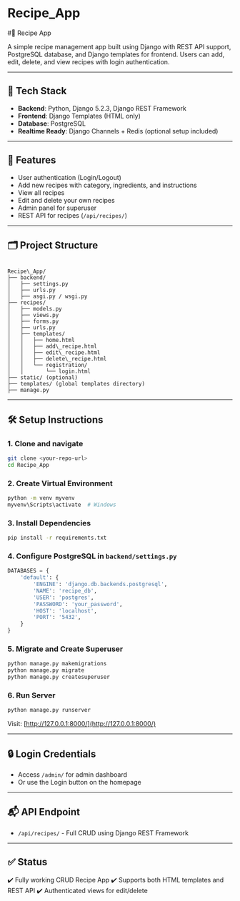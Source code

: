 # Recipe_App
#🍲 Recipe App

A simple recipe management app built using Django with REST API support, PostgreSQL database, and Django templates for frontend. Users can add, edit, delete, and view recipes with login authentication.

---

## 🔧 Tech Stack

- **Backend**: Python, Django 5.2.3, Django REST Framework
- **Frontend**: Django Templates (HTML only)
- **Database**: PostgreSQL
- **Realtime Ready**: Django Channels + Redis (optional setup included)

---

## 🚀 Features

- User authentication (Login/Logout)
- Add new recipes with category, ingredients, and instructions
- View all recipes
- Edit and delete your own recipes
- Admin panel for superuser
- REST API for recipes (`/api/recipes/`)

---

## 🗂 Project Structure

```

Recipe\_App/
├── backend/
│   ├── settings.py
│   ├── urls.py
│   ├── asgi.py / wsgi.py
├── recipes/
│   ├── models.py
│   ├── views.py
│   ├── forms.py
│   ├── urls.py
│   ├── templates/
│   │   ├── home.html
│   │   ├── add\_recipe.html
│   │   ├── edit\_recipe.html
│   │   ├── delete\_recipe.html
│   │   └── registration/
│   │       └── login.html
├── static/ (optional)
├── templates/ (global templates directory)
├── manage.py

````

---

## 🛠️ Setup Instructions

### 1. Clone and navigate

```bash
git clone <your-repo-url>
cd Recipe_App
````

### 2. Create Virtual Environment

```bash
python -m venv myvenv
myvenv\Scripts\activate  # Windows
```

### 3. Install Dependencies

```bash
pip install -r requirements.txt
```

### 4. Configure PostgreSQL in `backend/settings.py`

```python
DATABASES = {
    'default': {
        'ENGINE': 'django.db.backends.postgresql',
        'NAME': 'recipe_db',
        'USER': 'postgres',
        'PASSWORD': 'your_password',
        'HOST': 'localhost',
        'PORT': '5432',
    }
}
```

### 5. Migrate and Create Superuser

```bash
python manage.py makemigrations
python manage.py migrate
python manage.py createsuperuser
```

### 6. Run Server

```bash
python manage.py runserver
```

Visit: [http://127.0.0.1:8000/](http://127.0.0.1:8000/)

---

## 🔒 Login Credentials

* Access `/admin/` for admin dashboard
* Or use the Login button on the homepage

---

## 📬 API Endpoint

* `/api/recipes/` - Full CRUD using Django REST Framework

---

## ✅ Status

✔️ Fully working CRUD Recipe App
✔️ Supports both HTML templates and REST API
✔️ Authenticated views for edit/delete
```
